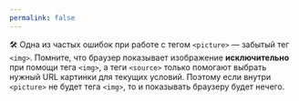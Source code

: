 ```yaml
---
permalink: false
---
```


🛠 Одна из частых ошибок при работе с тегом `<picture>` — забытый тег `<img>`. Помните, что браузер показывает изображение **исключительно** при помощи тега `<img>`, а теги `<source>` только помогают выбрать нужный URL картинки для текущих условий. Поэтому если внутри `<picture>` не будет тега `<img>`, то и показывать браузеру будет нечего.
